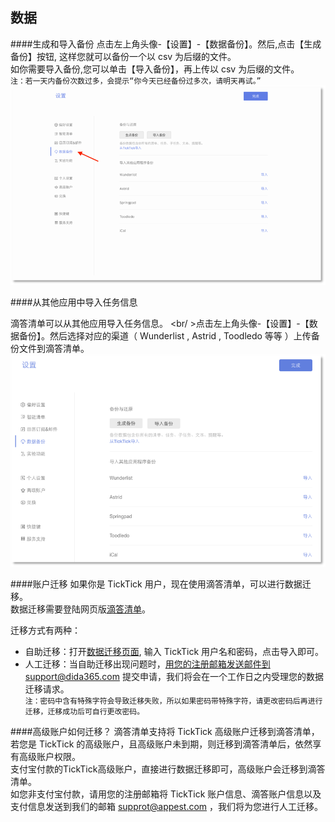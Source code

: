 ## 数据

####生成和导入备份
点击左上角头像-【设置】-【数据备份】。然后,点击【生成备份】按钮, 这样您就可以备份一个以 csv 为后缀的文件。
<br >如你需要导入备份,您可以单击【导入备份】，再上传以 csv 为后缀的文件。
<br>`注：若一天内备份次数过多，会提示“你今天已经备份过多次，请明天再试。”`
![](web-copy.png)

####从其他应用中导入任务信息

滴答清单可以从其他应用导入任务信息。
<br/ >点击左上角头像-【设置】-【数据备份】。然后选择对应的渠道（ Wunderlist , Astrid , Toodledo 等等 ）上传备份文件到滴答清单。
![](web-backup.png)

####账户迁移
如果你是 TickTick 用户，现在使用滴答清单，可以进行数据迁移。
<br>数据迁移需要登陆网页版[滴答清单](http://www.dida365.com/)。

迁移方式有两种：
* 自助迁移：打开[数据迁移页面](http://dida365.com/import/#ticktick), 输入 TickTick 用户名和密码，点击导入即可。
* 人工迁移：当自助迁移出现问题时，用您的注册邮箱发送邮件到support@dida365.com 提交申请，我们将会在一个工作日之内受理您的数据迁移请求。
<br>`注：密码中含有特殊字符会导致迁移失败，所以如果密码带特殊字符，请更改密码后再进行迁移，迁移成功后可自行更改密码。`


####高级账户如何迁移？
滴答清单支持将 TickTick 高级账户迁移到滴答清单，若您是 TickTick 的高级账户，且高级账户未到期，则迁移到滴答清单后，依然享有高级账户权限。
<br>支付宝付款的TickTick高级账户，直接进行数据迁移即可，高级账户会迁移到滴答清单。
<br >如您非支付宝付款，请用您的注册邮箱将 TickTick 账户信息、滴答账户信息以及支付信息发送到我们的邮箱 supprot@appest.com ，我们将为您进行人工迁移。
